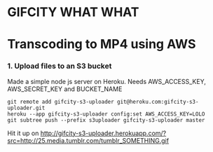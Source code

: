 # GIFCITY WHAT WHAT

# Transcoding to MP4 using AWS

### 1. Upload files to an S3 bucket

Made a simple node js server on Heroku. Needs AWS_ACCESS_KEY, AWS_SECRET_KEY and BUCKET_NAME

    git remote add gifcity-s3-uploader git@heroku.com:gifcity-s3-uploader.git
    heroku --app gifcity-s3-uploader config:set AWS_ACCESS_KEY=LOLO
    git subtree push --prefix s3uploader gifcity-s3-uploader master

Hit it up on http://gifcity-s3-uploader.herokuapp.com/?src=http://25.media.tumblr.com/tumblr_SOMETHING.gif


